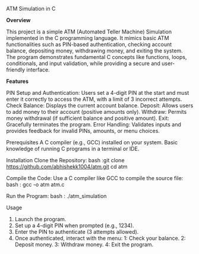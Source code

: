 ATM Simulation in C

**Overview**

This project is a simple ATM (Automated Teller Machine) Simulation implemented in the C programming language. It mimics basic ATM functionalities such as PIN-based authentication, checking account balance, depositing money, withdrawing money, and exiting the system. The program demonstrates fundamental C concepts like functions, loops, conditionals, and input validation, while providing a secure and user-friendly interface.

**Features**

PIN Setup and Authentication: Users set a 4-digit PIN at the start and must enter it correctly to access the ATM, with a limit of 3 incorrect attempts.
Check Balance: Displays the current account balance.
Deposit: Allows users to add money to their account (positive amounts only).
Withdraw: Permits money withdrawal (if sufficient balance and positive amount).
Exit: Gracefully terminates the program.
Error Handling: Validates inputs and provides feedback for invalid PINs, amounts, or menu choices.

Prerequisites
A C compiler (e.g., GCC) installed on your system.
Basic knowledge of running C programs in a terminal or IDE.

Installation
Clone the Repository:
bash :git clone https://github.com/abhishekk1004/atm.git
cd atm

Compile the Code: Use a C compiler like GCC to compile the source file:
bash : gcc -o atm atm.c

Run the Program:
bash : ./atm_simulation

Usage
1. Launch the program.
2. Set up a 4-digit PIN when prompted (e.g., 1234).
3. Enter the PIN to authenticate (3 attempts allowed).
4. Once authenticated, interact with the menu:
    1: Check your balance.
    2: Deposit money.
    3: Withdraw money.
    4: Exit the program.
